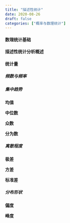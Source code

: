 ```yaml
---
title: "描述性统计"
date: 2020-08-26
draft: false
categories: ["概率与数理统计"]
---
```


#### 数理统计基础

#### 描述性统计分析概述

#### 统计量

##### 频数与频率

##### 集中趋势

**均值**

**中位数**

**众数**

**分为数**

##### 离散程度

**极差**

**方差**

**标准差**

##### 分布形状

**偏度**

**峰度**